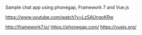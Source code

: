 Sample chat app using phonegap, Framework 7 and Vue.js

https://www.youtube.com/watch?v=LzSAUngoKRw

http://framework7.io/
https://phonegap.com/
https://vuejs.org/
